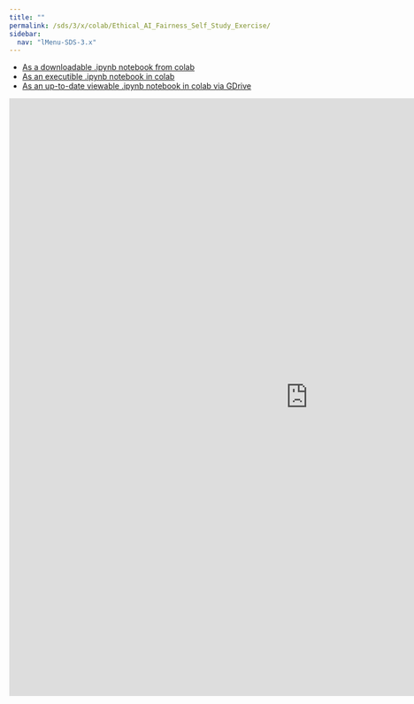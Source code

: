 ```yaml
---
title: ""
permalink: /sds/3/x/colab/Ethical_AI_Fairness_Self_Study_Exercise/
sidebar:
  nav: "lMenu-SDS-3.x"
---
```


- [As a downloadable .ipynb notebook from colab](https://github.com/lamastex/scalable-data-science/raw/master/_sds/3/x/colab/Ethical_AI_Fairness_Self_Study_Exercise.ipynb)
- [As an executible .ipynb notebook in colab](https://colab.research.google.com/github/lamastex/scalable-data-science/blob/master/_sds/3/x/colab/Ethical_AI_Fairness_Self_Study_Exercise.ipynb)
- [As an up-to-date viewable .ipynb notebook in colab via GDrive](https://colab.research.google.com/drive/1mxiZehJnP2SNII-yHxYuuKMCR_JMMbcz?usp=sharing)

<iframe src="https://colab.research.google.com/drive/1mxiZehJnP2SNII-yHxYuuKMCR_JMMbcz?usp=sharing" width="1080" height="1080" frameborder="0"></iframe>
